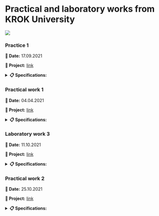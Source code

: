 # **Practical and laboratory works from KROK University**

 <img src="https://cabinet.krok.edu.ua:8443/img/logo.png">

### **Practice 1**

**📅 Date:** 17.09.2021

**📁 Project:** [link](https://github.com/Maksydenko/Practices/blob/main/practice_01.py)

<details>
<summary><b>📋 Specifications:</b></summary>

<b>Exercise 1.</b> Write a Python-script that displays the message “Hello world”.<br>
<b>Exercise 2.</b> Rewrite the first script to display three any messages.<br>
<b>Exercise 3.</b> Write a Python-script to reads values for the length and width of a rectangle and returns the area of the rectangle.<br>
<b>Exercise 4.</b> Write a program that requests the user to enter two numbers and prints the sum, product, difference and quotient of the two numbers.<br>
<b>Exercise 5.</b> Write a program that reads in the radius of a circle and prints the circle’s diameter, circumference and area. Use the constant value 3.14159 for π. Do these calculations in output statements.
</details>

### **Practical work 1**

**📅 Date:** 04.04.2021

**📁 Project:** [link](https://github.com/Maksydenko/Practices/blob/main/practical_work_01.py)

<details>
<summary><b>📋 Specifications:</b></summary>

**Task 1. Construct these numeric values:**

* Integer zero
* Floating point zero
* Integer one hundred and one
* Floating point one thousand
* Floating point one thousand using scientific notation
* Create a positive integer, a negative integer, and zero. Assign them to variables
* Write several arithmetic expressions. Bind the values to variables. Use a variety of operators, e.g. +, -, /, *, etc. Use parentheses to control operator scope
* Create several floats and assign them to variables
* Write several arithmetic expressions containing your float variables
* Write several expressions using mixed arithmetic (integers and floats)
* Obtain a float as a result of division of one integer by another; do so by explicitly converting one integer to a float

**Task 2. Type Conversation:**

* Construct an integer from the string "123"
* Construct a float from the integer 123
* Construct an integer from the float 12.345

**Task 3. Digits of a Number:**

* Write a Python-script that detects the last 4 digits of a credit card
* Find the sum of the digits of a three-digit number
</details>

### **Laboratory work 3**

**📅 Date:** 11.10.2021

**📁 Project:** [link](https://github.com/Maksydenko/Practices/blob/main/laboratory_work_03.py)

<details>
<summary><b>📋 Specifications:</b></summary>

Organize data input and format output of specified data types according to the option number. In the table. for each option there are requirements for the amount, type and format of data. Organize the output of each object using the % operator, the method str.format () and ‘f’ lines.

<table border="1" cellspacing="0" cellpadding="0" width="604">
    <tr>
        <td width="151" colspan="2" valign="top">
            <p align="center"><b>Integers</b></p>
        </td>
        <td width="171" colspan="4" valign="top">
            <p align="center"><b>Real numbers</b></p>
        </td>
        <td width="94" rowspan="3" valign="top">
            <p align="center"><b>The number of characters in a line</b></p>
        </td>
        <td width="122" rowspan="3" valign="top">
            <p align="center"><b>The value of a logical object</b></p>
        </td>
    </tr>
    <tr>
        <td width="63" rowspan="2" valign="top">
            <p align="center"><b>Number of number</b>s</p>
        </td>
        <td width="87" rowspan="2" valign="top">
            <p align="center"><b>The width of the number field</b></p>
        </td>
        <td width="66" rowspan="2" valign="top">
            <p align="center"><b>Number of numbers</b></p>
        </td>
        <td width="38" rowspan="2" valign="top">
            <p align="center"><b>Real floating point number (specified output field width</b>)</p>
        </td>
        <td width="67" colspan="2" valign="top">
            <p align="center"><b>A real number with a fixed point</b></p>
        </td>
    </tr>
    <tr>
        <td width="28">
            <p align="center"><b>Output field width</p>
        </td>
        <td width="38">
            <p align="center"><b>Number of positions after the point</p>
        </td>
    </tr>
    <tr>
        <td width="63" valign="top">
            <p align="center">2</p>
        </td>
        <td width="87" valign="top">
            <p align="center">5</p>
        </td>
        <td width="66" valign="top">
            <p align="center">4</p>
        </td>
        <td width="38" valign="top">
            <p align="center">8</p>
        </td>
        <td width="28">
            <p align="center">7</p>
        </td>
        <td width="38">
            <p align="center">4</p>
        </td>
        <td width="94" valign="top">
            <p align="center">2</p>
        </td>
        <td width="122" valign="top">
            <p align="center">True</p>
        </td>
    </tr>
</table>

**Addition. Example of format output:**

```Python
x = float(input("x = "))
```
x = 10.01

```Python
print("Special string with \"%\":", "%5.3f" % x)
```
Special string with "%": 10.010

```Python
print("String format() method:", "{0: 5.3f}".format(x))
```
String format() method: 10.010

```Python
print("f-string:", f"{x: 5.3f}")
```
f-string: 10.010
</details>

### **Practical work 2**

**📅 Date:** 25.10.2021

**📁 Project:** [link](https://github.com/Maksydenko/Practices/blob/main/practical_work_02.py)

<details>
<summary><b>📋 Specifications:</b></summary>

**Task 1:**

Assume that we define x, y, and z to refer to int values. Write an expression that computes whether...

* ...x is odd
* ...x is a multiple of 20 (e.g., 20, 40, 60, ...)

Assume that zero is a positive number. Write an expression that computes whether...

* ...x and y are both positive
* ...x and y have the same sign (both are positive or both are negative)
* ...x and y have different signs (one is positive and one is negative)

Write an expression that computes whether...

* ...all three names (x, y, and z) are bound to equal values
* ...all three names (x, y, and z) are bound to different values (none the same)
* ...two variables store the same value, but the third one is different

**Task 2:**

Assume that we specify two points in space by definint the x and y coordinate of each using x1, y1, x2, and y2 all which are float. Write an expression that computes...

* ...the distance between these points
* ...the slope of the line from the first point to the second
* ...whether both points lie on the same line from the origin
* ...whether the first point is above the second
* ...what quadrant the first point lies in (1st, 2nd, 3rd, or 4th)
* ...whether the two points lie in the same quadrant
</details>